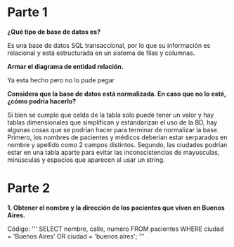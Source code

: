 # Parte 1
**¿Qué tipo de base de datos es?**

Es una base de datos SQL transaccional, por lo que su información es relacional y está estructurada en un sistema de filas y columnas. 

**Armar el diagrama de entidad relación.**

Ya esta hecho pero no lo pude pegar

**Considera que la base de datos está normalizada. En caso que no lo esté, ¿cómo
podría hacerlo?**

Si bien se cumple que celda de la tabla solo puede tener un valor y hay tablas dimensionales que simplifican y estandarizan el uso de la BD, hay algunas cosas que se podrían hacer para terminar de normalizar la base.
Primero, los nombres de pacientes y médicos deberían estar serparados en nombre y apellido como 2 campos distintos.
Segundo, las ciudades podrían estar en una tabla aparte para evitar las inconscistencias de mayusculas, minúsculas y espacios que aparecen al usar un string.

# Parte 2
**1. Obtener el nombre y la dirección de los pacientes que viven en Buenos Aires.**

Código:
'''
SELECT nombre, calle, numero
FROM pacientes
WHERE ciudad = 'Buenos Aires' OR ciudad = 'buenos aires';
'''
